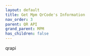 ```yaml
---
layout: default
title: Get Mpm QrCode's Information
nav_order: 3
parent: QR API
grand_parent: MPM
has_children: false
---
```


qrapi
